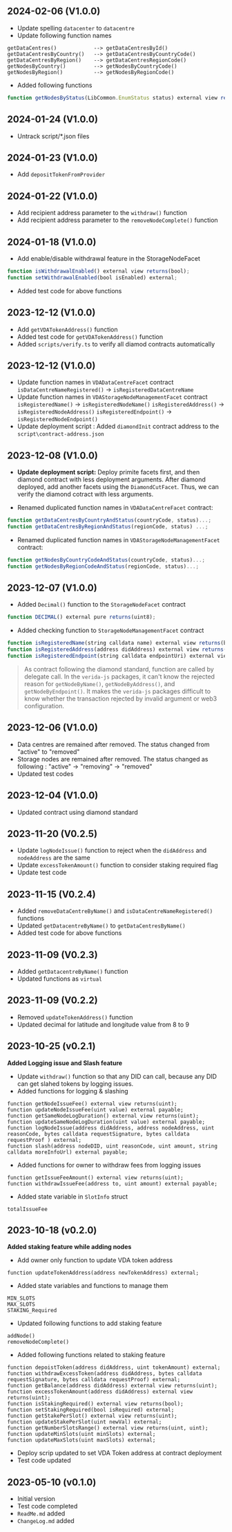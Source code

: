 2024-02-06 (V1.0.0)
-------------------
- Update spelling `datacenter` to `datacentre`
- Update following function names
```
getDataCentres()            --> getDataCentresById()
getDataCentresByCountry()   --> getDataCentresByCountryCode()
getDataCentresByRegion()    --> getDataCentresRegionCode()
getNodesByCountry()         --> getNodesByCountryCode()
getNodesByRegion()          --> getNodesByRegionCode()
```
- Added following functions
```ts
function getNodesByStatus(LibCommon.EnumStatus status) external view returns(LibStorageNode.StorageNode[] memory);
```

2024-01-24 (V1.0.0)
-------------------
- Untrack script/*.json files

2024-01-23 (V1.0.0)
-------------------
- Add `depositTokenFromProvider`

2024-01-22 (V1.0.0)
-------------------
- Add recipient address parameter to the `withdraw()` function
- Add recipient address parameter to the `removeNodeComplete()` function

2024-01-18 (V1.0.0)
-------------------
- Add enable/disable withdrawal feature in the StorageNodeFacet
```ts
function isWithdrawalEnabled() external view returns(bool);
function setWithdrawalEnabled(bool isEnabled) external;
```
- Added test code for above functions

2023-12-12 (V1.0.0)
-------------------
- Add `getVDATokenAddress()` function
- Added test code for `getVDATokenAddress()` function
- Added `scripts/verify.ts` to verify all diamod contracts automatically

2023-12-12 (V1.0.0)
-------------------
- Update function names in `VDADataCentreFacet` contract
    `isDataCentreNameRegistered()` -> `isRegisteredDataCentreName`
- Update function names in `VDAStorageNodeManagementFacet` contract
    `isRegisteredName()` -> `isRegisteredNodeName()`
    `isRegisteredAddress()` -> `isRegisteredNodeAddress()`
    `isRegisteredEndpoint()` -> `isRegisteredNodeEndpoint()`
- Update deployment script : Added `diamondInit` contract address to the `script\contract-address.json`

2023-12-08 (V1.0.0)
-------------------
- **Update deployment script:**
    Deploy primite facets first, and then diamond contract with less deployment arguments. After diamond deployed, add another facets using the `DiamondCutFacet`. Thus, we can verify the diamond cotract with less arguments.

- Renamed duplicated function names in `VDADataCentreFacet` contract:
```ts
function getDataCentresByCountryAndStatus(countryCode, status)...;
function getDataCentresByRegionAndStatus(regionCode, status) ...;
```
- Renamed duplicated function names in `VDAStorageNodeManagementFacet` contract:
```ts
function getNodesByCountryCodeAndStatus(countryCode, status)...;
function getNodesByRegionCodeAndStatus(regionCode, status)...;
```

2023-12-07 (V1.0.0)
-------------------
- Added `Decimal()` function to the `StorageNodeFacet` contract
```ts
function DECIMAL() external pure returns(uint8);
```
- Added checking function to `StorageNodeManagementFacet` contract
```ts
function isRegisteredName(string calldata name) external view returns(bool);
function isRegisteredAddress(address didAddress) external view returns(bool);
function isRegisteredEndpoint(string calldata endpointUri) external view returns(bool);
```
> As contract following the diamond standard, function are called by delegate call. In the `verida-js` packages, it can't know the rejected reason for `getNodeByName()`, `getNodeByAddress()`, and `getNodeByEndpoint()`. It makes the `verida-js` packages difficult to know whether the transaction rejected by invalid argument or web3 configuration.

2023-12-06 (V1.0.0)
-------------------
- Data centres are remained after removed. The status changed from "active" to "removed"
- Storage nodes are remained after removed. The status changed as following : "active" -> "removing" -> "removed"
- Updated test codes

2023-12-04 (V1.0.0)
-------------------
- Updated contract using diamond standard

2023-11-20 (V0.2.5)
-------------------
- Update `logNodeIssue()` function to reject when the `didAddress` and `nodeAddress` are the same
- Update `excessTokenAmount()` function to consider staking required flag
- Update test code

2023-11-15 (V0.2.4)
-------------------
- Added `removeDataCentreByName()` and `isDataCentreNameRegistered()` functions
- Updated `getDatacentreByName()` to `getDataCentresByName()`
- Added test code for above functions

2023-11-09 (V0.2.3)
-------------------
- Added `getDatacentreByName()` function
- Updated functions as `virtual`

2023-11-09 (V0.2.2)
-------------------
- Removed `updateTokenAddress()` function
- Updated decimal for latitude and longitude value from 8 to 9

2023-10-25 (v0.2.1)
-------------------
**Added Logging issue and Slash feature**
- Update `withdraw()` function so that any DID can call, because any DID can get slahed tokens by logging issues.
- Added functions for logging & slashing
```
function getNodeIssueFee() external view returns(uint);
function updateNodeIssueFee(uint value) external payable;
function getSameNodeLogDuration() external view returns(uint);
function updateSameNodeLogDuration(uint value) external payable;
function logNodeIssue(address didAddress, address nodeAddress, uint reasonCode, bytes calldata requestSignature, bytes calldata requestProof ) external;
function slash(address nodeDID, uint reasonCode, uint amount, string calldata moreInfoUrl) external payable;
```
- Added functions for owner to withdraw fees from logging issues
```
function getIssueFeeAmount() external view returns(uint);
function withdrawIssueFee(address to, uint amount) external payable;
```

- Added state variable in `SlotInfo` struct
```
totalIssueFee
```

2023-10-18 (v0.2.0)
-------------------
**Added staking feature while adding nodes**
- Add owner only function to update VDA token address
```
function updateTokenAddress(address newTokenAddress) external;
```
- Added state variables and functions to manage them
```
MIN_SLOTS
MAX_SLOTS
STAKING_Required
```
- Updated following functions to add staking feature
```
addNode()
removeNodeComplete()
```
- Added following functions related to staking feature
```
function depoistToken(address didAddress, uint tokenAmount) external;
function withdrawExcessToken(address didAddress, bytes calldata requestSignature, bytes calldata requestProof) external;
function getBalance(address didAddress) external view returns(uint);
function excessTokenAmount(address didAddress) external view returns(uint);
function isStakingRequired() external view returns(bool);
function setStakingRequired(bool isRequired) external;
function getStakePerSlot() external view returns(uint);
function updateStakePerSlot(uint newVal) external;
function getNumberSlotsRange() external view returns(uint, uint);
function updateMinSlots(uint minSlots) external;
function updateMaxSlots(uint maxSlots) external;
```
- Deploy scrip updated to set VDA Token address at contract deployment
- Test code updated


2023-05-10 (v0.1.0)
-------------------
- Initial version
- Test code completed
- `ReadMe.md` added
- `ChangeLog.md` added